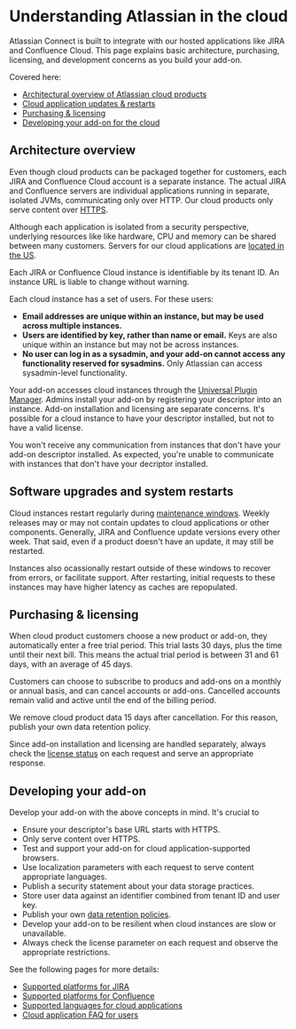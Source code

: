 # Understanding Atlassian in the cloud

Atlassian Connect is built to integrate with our hosted applications like JIRA and Confluence Cloud. 
This page explains basic architecture, purchasing, licensing, and development concerns as you build 
your add-on. 

Covered here: 

* [Architectural overview of Atlassian cloud products](#overview) 
* [Cloud application updates & restarts](#restarts) 
* [Purchasing & licensing](#purchasing) 
* [Developing your add-on for the cloud](#development) 

## <a name="overview"></a>Architecture overview

Even though cloud products can be packaged together for customers, each JIRA and Confluence Cloud account 
is a separate instance. The actual JIRA and Confluence servers are individual applications
running in separate, isolated JVMs, communicating only over HTTP. Our cloud products only serve content over 
[HTTPS](../developing/installing-in-ondemand.html). 

Although each application is isolated from a security perspective, underlying resources like like hardware, 
CPU and memory can be shared between many customers. Servers for our cloud applications are [located in the US](https://www.atlassian.com/hosted/security). 

Each JIRA or Confluence Cloud instance is identifiable by its tenant ID. An instance URL is liable to change 
without warning. 

Each cloud instance has a set of users. For these users:

* __Email addresses are unique within an instance, but may be used across multiple instances.__  
* __Users are identified by key, rather than name or email.__ Keys are also unique within an
	instance but may not be across instances. 
* __No user can log in as a sysadmin, and your add-on cannot access any functionality reserved for sysadmins.__ 
	Only Atlassian can access sysadmin-level functionality.  

Your add-on accesses cloud instances through the [Universal Plugin Manager](https://confluence.atlassian.com/x/8AJTE). Admins install your add-on by registering your descriptor into an instance. Add-on installation and licensing are separate concerns. 
It's possible for a cloud instance to have your descriptor installed, but not to have a valid license. 


You won't receive any  communication from instances that don't have your add-on descriptor installed. As 
expected, you're unable to communicate with instances that don't have your decriptor installed. 

## <a name="restarts"></a>Software upgrades and system restarts

Cloud instances restart regularly during [maintenance windows](https://confluence.atlassian.com/x/aJALE). 
Weekly releases may or may not contain updates to cloud applications or other components. Generally, 
JIRA and Confluence update versions every other week. That said, even if a product doesn't have an 
update, it may still be restarted. 

Instances also ocassionally restart outside of these windows to recover from errors, or facilitate 
support. After restarting, initial requests to these instances may have higher latency as caches 
are repopulated. 

## <a name="purchasing"></a>Purchasing & licensing  

When cloud product customers choose a new product or add-on, they automatically enter a free 
trial period. This trial lasts 30 days, plus the time until their next bill. This means the 
actual trial period is between 31 and 61 days, with an average of 45 days. 

Customers can choose to subscribe to producs and add-ons on a monthly or annual basis, and can 
cancel accounts or add-ons. Cancelled accounts remain valid and active until the end of the billing 
period. 

We remove cloud product data 15 days after cancellation. For this reason, publish your own data retention 
policy. 
 
Since add-on installation and licensing are handled separately, always check the 
[license status](../concepts/licensing.html) on each request and serve an appropriate
response.

## <a name="development"></a>Developing your add-on  

Develop your add-on with the above concepts in mind. It's crucial to 

* Ensure your descriptor's base URL starts with HTTPS. 
* Only serve content over HTTPS. 
* Test and support your add-on for cloud application-supported browsers.
* Use  localization parameters with each request to serve content appropriate languages. 
* Publish a security statement about your data storage practices.
* Store user data against an identifier combined from tenant ID and user key. 
* Publish your own [data retention policies](../resources/faqs.html).
* Develop your add-on to be resilient when cloud instances are slow or unavailable. 
* Always check the license parameter on each request and observe the appropriate restrictions.

See the following pages for more details:

* [Supported platforms for JIRA](https://confluence.atlassian.com/x/qgReD)  
* [Supported platforms for Confluence](https://confluence.atlassian.com/x/xgReD)  
* [Supported languages for cloud applications](https://confluence.atlassian.com/x/fTIvEw)
* [Cloud application FAQ for users](https://confluence.atlassian.com/x/9QEYDw)
